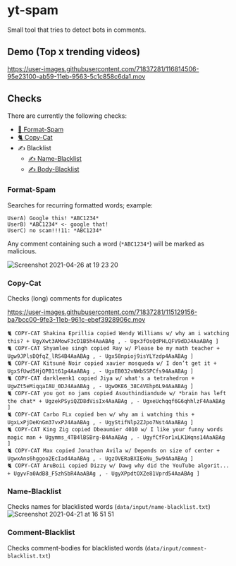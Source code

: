 # yt-spam
Small tool that tries to detect bots in comments.

## Demo (Top x trending videos)
https://user-images.githubusercontent.com/71837281/116814506-95e23100-ab59-11eb-9563-5c1c858c6da1.mov

## Checks
There are currently the following checks:
* [🔁  Format-Spam](#format-spam)
* [🐈  Copy-Cat](#copy-cat)
* ✍️  Blacklist
    * [✍️  Name-Blacklist](#name-blacklist)
    * [✍️  Body-Blacklist](#comment-blacklist)

### Format-Spam
Searches for recurring formatted words; example:
```
UserA) Google this! *ABC1234*
UserB) *ABC1234* <- google that!
UserC) no scam!!!11: *ABC1234*
```
Any comment containing such a word (`*ABC1234*`) will be marked as malicious.

![Screenshot 2021-04-26 at 19 23 20](https://user-images.githubusercontent.com/71837281/116124674-e1fa2500-a6c4-11eb-9d0a-be23dfb3906d.png)


### Copy-Cat
Checks (long) comments for duplicates

https://user-images.githubusercontent.com/71837281/115129156-ba7bcc00-9fe3-11eb-961c-ebef3928906c.mov


```
🐈 COPY-CAT Shakina Eprillia copied Wendy Williams w/ why am i watching this? + UgyXwt3AMowF3cD1B5h4AaABAg , - Ugx3fOsQdPHLQFV9dDJ4AaABAg ]
🐈 COPY-CAT Shyamlee singh copied Ray w/ Please be my math teacher + Ugw9JPlsDQfqZ_lRS4B4AaABAg , - Ugx58npioj9isYLYzdp4AaABAg ]
🐈 COPY-CAT Kitsuné Noir copied xavier mosqueda w/ I don’t get it + UgxSfUwd5HjQPB1t61p4AaABAg , - UgxEB032vNWbSSPCfs94AaABAg ]
🐈 COPY-CAT darkleenk1 copied Jiya w/ what's a tetrahedron + UgwZt5eMiqqaIAU_0DJ4AaABAg , - UgwOKE6_38C4VEhp6L94AaABAg ]
🐈 COPY-CAT you got no jams copied Asouthindiandude w/ *brain has left the chat* + UgzekPSyiQZD8dVisIx4AaABAg , - UgxeUchqqf6G6qhhlzF4AaABAg ]
🐈 COPY-CAT Carbo FLx copied ben w/ why am i watching this + UgxLxPjDeKnGm37vxPJ4AaABAg , - UgyStifNlp2ZJpo7Nst4AaABAg ]
🐈 COPY-CAT King Zig copied Dbeaumier 4010 w/ I like your funny words magic man + Ugymms_4TB4lBSBrg-B4AaABAg , - UgyfCfFor1xLK1Wqns14AaABAg ]
🐈 COPY-CAT Max copied Jonathan Avila w/ Depends on size of center + UgwxAns6hggoo2EcIad4AaABAg , - UgzOVERaBXIEoNu_5w94AaABAg ]
🐈 COPY-CAT AruBoii copied Dizzy w/ Dawg why did the YouTube algorit... + UgyvFa0AdB8_F5zhSbR4AaABAg , - UgyXPpdtOXZe81Vprd54AaABAg ]
```

### Name-Blacklist
Checks names for blacklisted words (`data/input/name-blacklist.txt`)
![Screenshot 2021-04-21 at 16 51 51](https://user-images.githubusercontent.com/71837281/115574446-eb991c80-a2c1-11eb-96cb-8580e306fcf3.png)

### Comment-Blacklist
Checks comment-bodies for blacklisted words (`data/input/comment-blacklist.txt`)
